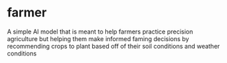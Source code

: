 # farmer
A simple AI model that is meant to help farmers practice precision agriculture but helping them make informed faming decisions by recommending crops to plant based off of their soil conditions and weather conditions
